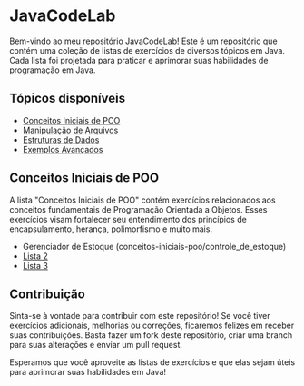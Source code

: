 # JavaCodeLab

Bem-vindo ao meu repositório JavaCodeLab! Este é um repositório que contém uma coleção de listas de exercícios de diversos tópicos em Java. Cada lista foi projetada para praticar e aprimorar suas habilidades de programação em Java.

## Tópicos disponíveis

- [Conceitos Iniciais de POO](#conceitos-iniciais-de-poo)
- [Manipulação de Arquivos](#manipulação-de-arquivos)
- [Estruturas de Dados](#estruturas-de-dados)
- [Exemplos Avançados](#exemplos-avançados)

## Conceitos Iniciais de POO

A lista "Conceitos Iniciais de POO" contém exercícios relacionados aos conceitos fundamentais de Programação Orientada a Objetos. Esses exercícios visam fortalecer seu entendimento dos princípios de encapsulamento, herança, polimorfismo e muito mais.

- Gerenciador de Estoque (conceitos-iniciais-poo/controle_de_estoque)
- [Lista 2](conceitos-iniciais-poo/Lista2.java)
- [Lista 3](conceitos-iniciais-poo/Lista3.java)

## Contribuição

Sinta-se à vontade para contribuir com este repositório! Se você tiver exercícios adicionais, melhorias ou correções, ficaremos felizes em receber suas contribuições. Basta fazer um fork deste repositório, criar uma branch para suas alterações e enviar um pull request.

Esperamos que você aproveite as listas de exercícios e que elas sejam úteis para aprimorar suas habilidades em Java!

